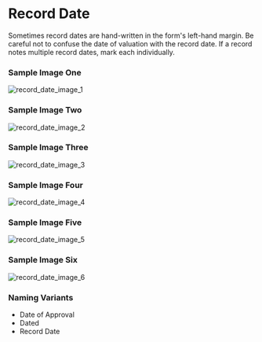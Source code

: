 # Record Date
<p>Sometimes record dates are hand-written in the form's left-hand margin. Be careful not to confuse the date of valuation with the record date. If a record notes multiple record dates, mark each individually.</p>
<div id="accordion-help-modal">
  <h3>Sample Image One</h3>
  <div class="modal-field-guide" >
    <img src="/images/m_date_1.png" alt="record_date_image_1">
  </div>
  <h3>Sample Image Two</h3>
  <div class="modal-field-guide" >
    <img src="/images/m_date_2.png" alt="record_date_image_2">
  </div>
  <h3>Sample Image Three</h3>
  <div class="modal-field-guide" >
    <img src="/images/m_date_3.png" alt="record_date_image_3">
  </div>
  <h3>Sample Image Four</h3>
  <div class="modal-field-guide" >
    <img src="/images/m_date_4.png" alt="record_date_image_4">
  </div>
  <h3>Sample Image Five</h3>
  <div class="modal-field-guide" >
    <img src="/images/m_date_5.png" alt="record_date_image_5">
  </div>
  <h3>Sample Image Six</h3>
  <div class="modal-field-guide" >
    <img src="/images/m_date_6.png" alt="record_date_image_6">
  </div>
  <h3>Naming Variants</h3>
  <div>
    <ul>
      <li>Date of Approval</li>
      <li>Dated</li>
      <li>Record Date</li>
    </ul>
  </div>
</div>
